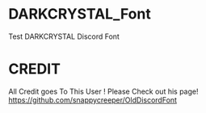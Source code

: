 # DARKCRYSTAL_Font
Test DARKCRYSTAL Discord Font 

# CREDIT
All Credit goes To This User ! 
Please Check out his page! https://github.com/snappycreeper/OldDiscordFont
